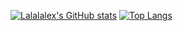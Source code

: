 [![Lalalalex's GitHub stats](https://github-readme-stats.vercel.app/api?username=Lalalalex)](https://github.com/anuraghazra/github-readme-stats)
[![Top Langs](https://github-readme-stats.vercel.app/api/top-langs/?username=Lalalalex&layout=donut)](https://github.com/anuraghazra/github-readme-stats)

<!--
**Lalalalex/Lalalalex** is a ✨ _special_ ✨ repository because its `README.md` (this file) appears on your GitHub profile.

Here are some ideas to get you started:

- 🔭 I’m currently working on ...
- 🌱 I’m currently learning ...
- 👯 I’m looking to collaborate on ...
- 🤔 I’m looking for help with ...
- 💬 Ask me about ...
- 📫 How to reach me: ...
- 😄 Pronouns: ...
- ⚡ Fun fact: ...
-->
